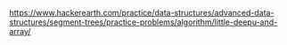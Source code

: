 https://www.hackerearth.com/practice/data-structures/advanced-data-structures/segment-trees/practice-problems/algorithm/little-deepu-and-array/
